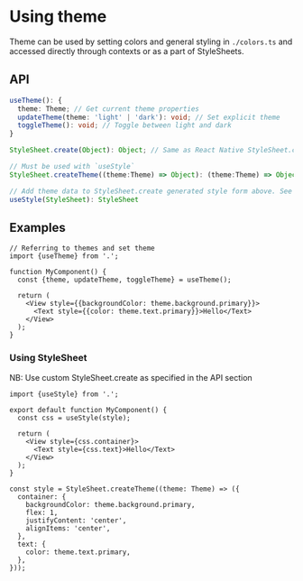 # Using theme

Theme can be used by setting colors and general styling in `./colors.ts` and accessed directly through contexts or as a part of StyleSheets.

## API

```ts
useTheme(): {
  theme: Theme; // Get current theme properties
  updateTheme(theme: 'light' | 'dark'): void; // Set explicit theme
  toggleTheme(): void; // Toggle between light and dark
}

StyleSheet.create(Object): Object; // Same as React Native StyleSheet.create

// Must be used with `useStyle`
StyleSheet.createTheme((theme:Theme) => Object): (theme:Theme) => Object; // Same as React Native StyleSheet.create but with access to theme

// Add theme data to StyleSheet.create generated style form above. See example
useStyle(StyleSheet): StyleSheet
```

## Examples

```tsx
// Referring to themes and set theme
import {useTheme} from '.';

function MyComponent() {
  const {theme, updateTheme, toggleTheme} = useTheme();

  return (
    <View style={{backgroundColor: theme.background.primary}}>
      <Text style={{color: theme.text.primary}}>Hello</Text>
    </View>
  );
}
```

### Using StyleSheet

NB: Use custom StyleSheet.create as specified in the API section

```tsx
import {useStyle} from '.';

export default function MyComponent() {
  const css = useStyle(style);

  return (
    <View style={css.container}>
      <Text style={css.text}>Hello</Text>
    </View>
  );
}

const style = StyleSheet.createTheme((theme: Theme) => ({
  container: {
    backgroundColor: theme.background.primary,
    flex: 1,
    justifyContent: 'center',
    alignItems: 'center',
  },
  text: {
    color: theme.text.primary,
  },
}));
```
